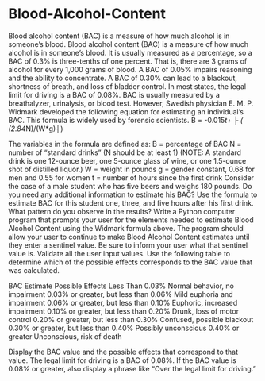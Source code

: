 # Blood-Alcohol-Content
Blood alcohol content (BAC) is a measure of how much alcohol is in someone’s blood.
Blood alcohol content (BAC) is a measure of how much alcohol is in someone’s blood. It is usually measured as a percentage, so a BAC of 0.3% is three-tenths of one percent. That is, there are 3 grams of alcohol for every 1,000 grams of blood. A BAC of 0.05% impairs reasoning and the ability to concentrate. A BAC of 0.30% can lead to a blackout, shortness of breath, and loss of bladder control. In most states, the legal limit for driving is a BAC of 0.08%.
BAC is usually measured by a breathalyzer, urinalysis, or blood test. However, Swedish physician E. M. P. Widmark developed the following equation for estimating an individual’s BAC. This formula is widely used by forensic scientists.
B = -0.015*t+ ├ ( (2.84*N)/(W*g)┤)

The variables in the formula are defined as:
B = percentage of BAC
N = number of “standard drinks” (N should be at least 1)
(NOTE: A standard drink is one 12-ounce beer, one 5-ounce glass of wine, or one 1.5-ounce shot of distilled liquor.)
W = weight in pounds
g = gender constant, 0.68 for men and 0.55 for women
t = number of hours since the first drink
Consider the case of a male student who has five beers and weighs 180 pounds. Do you need any additional information to estimate his BAC?
Use the formula to estimate BAC for this student one, three, and five hours after his first drink. What pattern do you observe in the results?
Write a Python computer program that prompts your user for the elements needed to estimate Blood Alcohol Content using the Widmark formula above.
The program should allow your user to continue to make Blood Alcohol Content estimates until they enter a sentinel value. Be sure to inform your user what that sentinel value is. Validate all the user input values. Use the following table to determine which of the possible effects corresponds to the BAC value that was calculated.

BAC Estimate	Possible Effects
Less Than 0.03%	Normal behavior, no impairment
0.03% or greater, but less than 0.06%	Mild euphoria and impairment
0.06% or greater, but less than 0.10%	Euphoric, increased impairment
0.10% or greater, but less than 0.20%	Drunk, loss of motor control
0.20% or greater, but less than 0.30%	Confused, possible blackout
0.30% or greater, but less than 0.40%	Possibly unconscious
0.40% or greater	Unconscious, risk of death

Display the BAC value and the possible effects that correspond to that value.
The legal limit for driving is a BAC of 0.08%. If the BAC value is 0.08% or greater, also display a phrase like “Over the legal limit for driving.”
